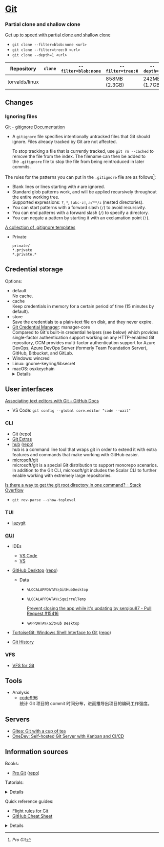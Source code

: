 # [Git](https://git-scm.com/)
### Partial clone and shallow clone
[Get up to speed with partial clone and shallow clone](https://github.blog/2020-12-21-get-up-to-speed-with-partial-clone-and-shallow-clone/)
- `git clone --filter=blob:none <url>`
- `git clone --filter=tree:0 <url>`
- `git clone --depth=1 <url>`

Repository | `clone` |  `--filter=blob:none` | `--filter=tree:0` | `--depth=1`
--- | --- | --- | --- | ---
torvalds/linux | | | 858MB (2.3GB) | 242MB (1.7GB)

## Changes
### Ignoring files
[Git - gitignore Documentation](https://git-scm.com/docs/gitignore)
- A `gitignore` file specifies intentionally untracked files that Git should ignore. Files already tracked by Git are not affected.

  To stop tracking a file that is currently tracked, use `git rm --cached` to remove the file from the index. The filename can then be added to the `.gitignore` file to stop the file from being reintroduced in later commits.

The rules for the patterns you can put in the `.gitignore` file are as follows[^progit]:
- Blank lines or lines starting with `#` are ignored.
- Standard glob patterns work, and will be applied recursively throughout the entire working tree.  
  Supported expressions: `?`, `*`, `[abc-z]`, `a/**/z` (nested directories).
- You can start patterns with a forward slash (`/`) to avoid recursivity.
- You can end patterns with a forward slash (`/`) to specify a directory.
- You can negate a pattern by starting it with an exclamation point (`!`).

[A collection of .gitignore templates](https://github.com/github/gitignore)
- Private
  ```gitignore
  private/
  *.private
  *.private.*
  ```

## Credential storage
Options:
- default  
  No cache.
- cache  
  Keep credentials in memory for a certain period of time (15 minutes by default).
- store  
  Save the credentials to a plain-text file on disk, and they never expire.
- [Git Credential Manager](https://github.com/GitCredentialManager/git-credential-manager): manager-core  
  Compared to Git's built-in credential helpers (see below) which provides single-factor authentication support working on any HTTP-enabled Git repository, GCM provides multi-factor authentication support for Azure DevOps, Azure DevOps Server (formerly Team Foundation Server), GitHub, Bitbucket, and GitLab.
- Windows: wincred
- Linux: gnome-keyring/libsecret
- macOS: osxkeychain  
  <details>Cache credentials in the secure keychain that's attached to your system account.</details>

## User interfaces
[Associating text editors with Git - GitHub Docs](https://docs.github.com/en/get-started/getting-started-with-git/associating-text-editors-with-git)
- VS Code: `git config --global core.editor "code --wait"`

### CLI
- [Git](https://git-scm.com/) ([repo](https://github.com/git/git))  
- [Git Extras](https://github.com/tj/git-extras)
- [hub](https://hub.github.com/) ([repo](https://github.com/github/hub))  
  hub is a command line tool that wraps git in order to extend it with extra features and commands that make working with GitHub easier.
- [microsoft/git](https://github.com/microsoft/git)  
  microsoft/git is a special Git distribution to support monorepo scenarios. In addition to the Git CLI, microsoft/git includes the Scalar CLI to further enable working with extremely large repositories.

[Is there a way to get the git root directory in one command? - Stack Overflow](https://stackoverflow.com/questions/957928/is-there-a-way-to-get-the-git-root-directory-in-one-command)
- `git rev-parse --show-toplevel`

### TUI
- [lazygit](https://github.com/jesseduffield/lazygit)

### [GUI](https://git-scm.com/downloads/guis)
- IDEs
  - [VS Code](../../Programming/IDEs/Visual%20Studio%20Code/README.md)
  - [VS](../../Programming/IDEs/Visual%20Studio/README.md)

- [GitHub Desktop](https://desktop.github.com/) ([repo](https://github.com/desktop/desktop))
  - Data
    - `%LOCALAPPDATA%\GitHubDesktop`
    - `%LOCALAPPDATA%\SquirrelTemp`
      
      [Prevent closing the app while it's updating by sergiou87 - Pull Request #15416](https://github.com/desktop/desktop/pull/15416)
    - `%APPDATA%\GitHub Desktop`

- [TortoiseGit: Windows Shell Interface to Git](https://tortoisegit.org/) ([repo](https://github.com/tortoisegit/tortoisegit/))

- [Git History](https://github.com/pomber/git-history)

### VFS
- [VFS for Git](https://github.com/microsoft/VFSForGit)

## Tools
- Analysis
  - [code996](https://github.com/hellodigua/code996)  
    统计 Git 项目的 commit 时间分布，进而推导出项目的编码工作强度。

## Servers
- [Gitea: Git with a cup of tea](https://github.com/go-gitea/gitea)
- [OneDev: Self-hosted Git Server with Kanban and CI/CD](https://github.com/theonedev/onedev)

## Information sources
Books:
- [Pro Git](https://git-scm.com/book) ([repo](https://github.com/progit/progit2))

Tutorials:
<details>

- [Git 菜单](https://github.com/geeeeeeeeek/git-recipes)
</details>

Quick reference guides:
- [Flight rules for Git](https://github.com/k88hudson/git-flight-rules)
- [GitHub Cheat Sheet](https://github.com/tiimgreen/github-cheat-sheet)
<details>

- [Git 的奇技淫巧](https://github.com/521xueweihan/git-tips)
- [Git Commands](https://github.com/joshnh/Git-Commands)
</details>

[^progit]: *Pro Git*